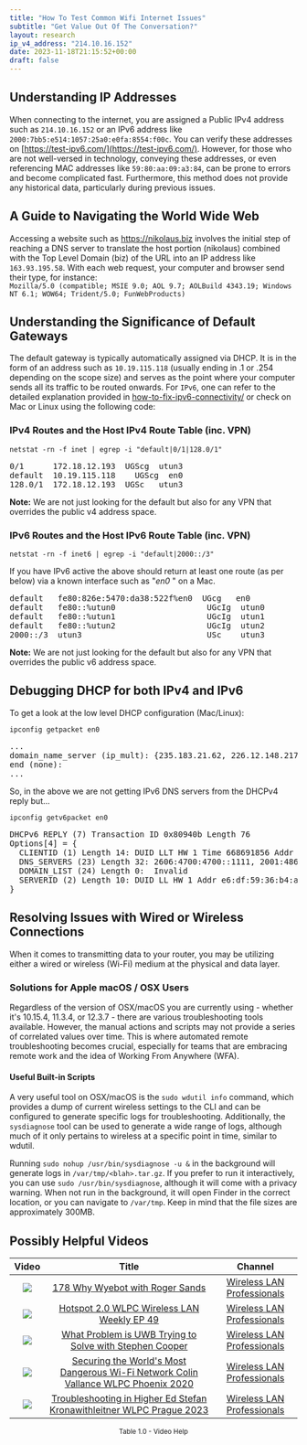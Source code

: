 ```yaml
---
title: "How To Test Common Wifi Internet Issues"
subtitle: "Get Value Out Of The Conversation?"
layout: research
ip_v4_address: "214.10.16.152"
date: 2023-11-18T21:15:52+00:00
draft: false
---
```


## Understanding IP Addresses

When connecting to the internet, you are assigned a Public IPv4 address such as ```214.10.16.152``` or an IPv6 address like ```2000:7bb5:e514:1057:25a0:e0fa:8554:f00c```. You can verify these addresses on [https://test-ipv6.com/](https://test-ipv6.com/). However, for those who are not well-versed in technology, conveying these addresses, or even referencing MAC addresses like ```59:80:aa:09:a3:84```, can be prone to errors and become complicated fast. Furthermore, this method does not provide any historical data, particularly during previous issues.
## A Guide to Navigating the World Wide Web
Accessing a website such as https://nikolaus.biz involves the initial step of reaching a DNS server to translate the host portion (nikolaus) combined with the Top Level Domain (biz) of the URL into an IP address like ```163.93.195.58```. With each web request, your computer and browser send their type, for instance: <br>```Mozilla/5.0 (compatible; MSIE 9.0; AOL 9.7; AOLBuild 4343.19; Windows NT 6.1; WOW64; Trident/5.0; FunWebProducts)```
## Understanding the Significance of Default Gateways
The default gateway is typically automatically assigned via DHCP. It is in the form of an address such as ```10.19.115.118``` (usually ending in .1 or .254 depending on the scope size) and serves as the point where your computer sends all its traffic to be routed onwards. For ```IPv6```, one can refer to the detailed explanation provided in [how-to-fix-ipv6-connectivity/](/blog/how-to-fix-ipv6-connectivity/) or check on Mac or Linux using the following code:
<br>
### IPv4 Routes and the Host IPv4 Route Table (inc. VPN)
```netstat -rn -f inet | egrep -i "default|0/1|128.0/1"```

<pre>
0/1      172.18.12.193  UGScg  utun3
default  10.19.115.118    UGScg  en0
128.0/1  172.18.12.193  UGSc   utun3</pre>

**Note:** We are not just looking for the default but also for any VPN that overrides the public v4 address space.

### IPv6 Routes and the Host IPv6 Route Table (inc. VPN)
```netstat -rn -f inet6 | egrep -i "default|2000::/3"```

If you have IPv6 active the above should return at least one route (as per below) via a known interface such as "_en0_ " on a Mac. 

<pre>
default   fe80:826e:5470:da38:522f%en0  UGcg   en0
default   fe80::%utun0                   UGcIg  utun0
default   fe80::%utun1                   UGcIg  utun1
default   fe80::%utun2                   UGcIg  utun2
2000::/3  utun3                          USc    utun3</pre>

**Note:** We are not just looking for the default but also for any VPN that overrides the public v6 address space.
<br>

## Debugging DHCP for both IPv4 and IPv6

To get a look at the low level DHCP configuration (Mac/Linux): 

```ipconfig getpacket en0```

<pre>
...
domain_name_server (ip_mult): {235.183.21.62, 226.12.148.217}
end (none):
...</pre>

So, in the above we are not getting IPv6 DNS servers from the DHCPv4 reply but...

```ipconfig getv6packet en0```

<pre>
DHCPv6 REPLY (7) Transaction ID 0x80940b Length 76
Options[4] = {
  CLIENTID (1) Length 14: DUID LLT HW 1 Time 668691856 Addr 59:80:aa:09:a3:84
  DNS_SERVERS (23) Length 32: 2606:4700:4700::1111, 2001:4860:4860::8844
  DOMAIN_LIST (24) Length 0:  Invalid
  SERVERID (2) Length 10: DUID LL HW 1 Addr e6:df:59:36:b4:a9
}</pre>




## Resolving Issues with Wired or Wireless Connections
When it comes to transmitting data to your router, you may be utilizing either a wired or wireless (Wi-Fi) medium at the physical and data layer.
### Solutions for Apple macOS / OSX Users
Regardless of the version of OSX/macOS you are currently using - whether it's 10.15.4, 11.3.4, or 12.3.7 - there are various troubleshooting tools available. However, the manual actions and scripts may not provide a series of correlated values over time. This is where automated remote troubleshooting becomes crucial, especially for teams that are embracing remote work and the idea of Working From Anywhere (WFA).
#### Useful Built-in Scripts
A very useful tool on OSX/macOS is the `sudo wdutil info` command, which provides a dump of current wireless settings to the CLI and can be configured to generate specific logs for troubleshooting. Additionally, the `sysdiagnose` tool can be used to generate a wide range of logs, although much of it only pertains to wireless at a specific point in time, similar to wdutil.

Running `sudo nohup /usr/bin/sysdiagnose -u &` in the background will generate logs in `/var/tmp/<blah>.tar.gz`. If you prefer to run it interactively, you can use `sudo /usr/bin/sysdiagnose`, although it will come with a privacy warning. When not run in the background, it will open Finder in the correct location, or you can navigate to `/var/tmp`. Keep in mind that the file sizes are approximately 300MB.
## Possibly Helpful Videos

<link href="/plugins/lity/css/lity.min.css" rel="stylesheet">
<script src="/plugins/lity/js/lity.min.js"></script>
<div class="table1-start"></div>

|Video | Title | Channel |
| :---: | :---: | :---: |
|<a href="https://www.youtube.com/watch?v=qmt2DSkYT_k" data-lity><img src="https://i.ytimg.com/vi/qmt2DSkYT_k/default.jpg" class="img-fluid"></a>|<a href="https://www.youtube.com/watch?v=qmt2DSkYT_k" data-lity>178   Why Wyebot with Roger Sands</a>|<a target="_blank" href="https://www.youtube.com/channel/UCIzBSS46vcqhwmBZ7ZpY-yg" >Wireless LAN Professionals</a>|
|<a href="https://www.youtube.com/watch?v=rjE-BEVlS-0" data-lity><img src="https://i.ytimg.com/vi/rjE-BEVlS-0/default.jpg" class="img-fluid"></a>|<a href="https://www.youtube.com/watch?v=rjE-BEVlS-0" data-lity>Hotspot 2.0   WLPC Wireless LAN Weekly EP 49</a>|<a target="_blank" href="https://www.youtube.com/channel/UCIzBSS46vcqhwmBZ7ZpY-yg" >Wireless LAN Professionals</a>|
|<a href="https://www.youtube.com/watch?v=zq5WOz06k_k" data-lity><img src="https://i.ytimg.com/vi/zq5WOz06k_k/default.jpg" class="img-fluid"></a>|<a href="https://www.youtube.com/watch?v=zq5WOz06k_k" data-lity>What Problem is UWB Trying to Solve with Stephen Cooper</a>|<a target="_blank" href="https://www.youtube.com/channel/UCIzBSS46vcqhwmBZ7ZpY-yg" >Wireless LAN Professionals</a>|
|<a href="https://www.youtube.com/watch?v=hZ2RBmOz8RE" data-lity><img src="https://i.ytimg.com/vi/hZ2RBmOz8RE/default.jpg" class="img-fluid"></a>|<a href="https://www.youtube.com/watch?v=hZ2RBmOz8RE" data-lity>Securing the World&#39;s Most Dangerous Wi-Fi Network   Colin Vallance   WLPC Phoenix 2020</a>|<a target="_blank" href="https://www.youtube.com/channel/UCIzBSS46vcqhwmBZ7ZpY-yg" >Wireless LAN Professionals</a>|
|<a href="https://www.youtube.com/watch?v=wNBRINpizoU" data-lity><img src="https://i.ytimg.com/vi/wNBRINpizoU/default.jpg" class="img-fluid"></a>|<a href="https://www.youtube.com/watch?v=wNBRINpizoU" data-lity>Troubleshooting in Higher Ed   Stefan Kronawithleitner   WLPC Prague 2023</a>|<a target="_blank" href="https://www.youtube.com/channel/UCIzBSS46vcqhwmBZ7ZpY-yg" >Wireless LAN Professionals</a>|

<center><small>Table 1.0 - Video Help</small></center>
 <br>
<div class="table1-end"></div>
<script type="text/javascript">
(function() {
    $('div.table1-start').nextUntil('div.table1-end', 'table').addClass('table thead-dark table-striped table-responsive rounded').attr('id', 't1');
    $('#t1').find('thead').addClass('thead-dark');
})();
</script>

